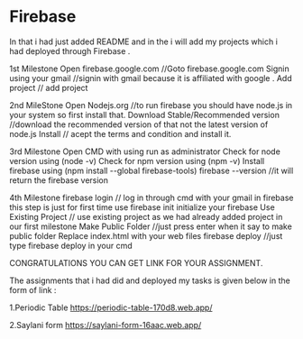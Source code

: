 # Firebase
 In that i had just added README and in the i will add my projects which i had deployed through Firebase .
 
 1st Milestone
Open firebase.google.com //Goto firebase.google.com
Signin using your gmail //signin with gmail because it is affiliated with google . 
Add project // add project  

2nd MileStone
Open Nodejs.org //to run firebase you should have node.js in your system so first install that.
Download Stable/Recommended version //download the recommended version of that not the latest version of node.js
Install // acept the terms and condition and install it.

3rd Milestone
Open CMD with using run as administrator
Check for node version using (node -v)
Check for npm version using (npm -v)
Install firebase using (npm install --global firebase-tools)
firebase --version //it will return the firebase version

4th Milestone
firebase login  // log in through cmd with your gmail in firebase this step is just for first time use 
firebase init initialize your firebase 
Use Existing Project // use existing project as we had already added project in our first milestone 
Make Public Folder //just press enter when it say to make public folder
Replace index.html with your web files 
firebase deploy //just type firebase deploy in your cmd 

CONGRATULATIONS YOU CAN GET LINK FOR YOUR ASSIGNMENT.

The assignments that i had did and deployed my tasks is given below in the form of link :

1.Periodic Table
https://periodic-table-170d8.web.app/

2.Saylani form
https://saylani-form-16aac.web.app/




